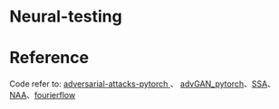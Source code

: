 # Neural-testing

# Reference
Code refer to: 
[adversarial-attacks-pytorch
](https://github.com/Harry24k/adversarial-attacks-pytorch.git) 、 [advGAN_pytorch](https://github.com/mathcbc/advGAN_pytorch.git)、[SSA](https://github.com/yuyang-long/SSA.git)、[NAA](https://github.com/jpzhang1810/NAA.git)、[fourierflow](https://github.com/alasdairtran/fourierflow.git)